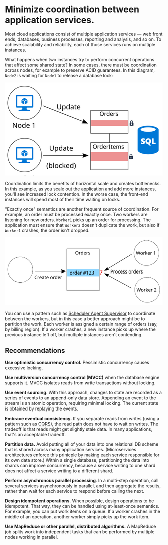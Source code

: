 # Minimize coordination between application services. 

Most cloud applications consist of multiple application services &mdash; web front ends, databases, business processes, reporting and analysis, and so on. To achieve scalability and reliability, each of those services runs on multiple instances. 

What happens when two instances try to perform concurrent operations that affect  some shared state? In some cases, there must be coordination across nodes, for example to preserve ACID guarantees. In this diagram, `Node2` is waiting for `Node1` to release a database lock:

![](./images/database-lock.svg)

Coordination limits the benefits of horizontal scale and creates bottlenecks. In this example, as you scale out the application and add more instances, you'll see increased lock contention. In the worse case, the front-end instances will spend most of their time waiting on locks.

"Exactly once" semantics are another frequent source of coordination. For example, an order must be processed exactly once. Two workers are listening for new orders. `Worker1` picks up an order for processing. The application must ensure that `Worker2` doesn't duplicate the work, but also if `Worker1` 
crashes, the order isn't dropped.

![](./images/coordination.svg)

You can use a pattern such as [Scheduler Agent Supervisor][sas-pattern] to coordinate between the workers, but in this case a better approach might be to partition the work. Each worker is assigned a certain range of orders (say, by billing region). If a worker crashes, a new instance picks up where the previous instance left off, but multiple instances aren't contending.

## Recommendations

**Use optimistic concurrency control.** Pessimistic concurrency causes excessive locking.

**Use multiversion concurrency control (MVCC)** when the database engine supports it. MVCC isolates reads from write transactions without locking. 

**Use event sourcing**. With this approach, changes to state are recorded as a series of events to an append-only data store. Appending an event to the stream is an atomic operation, requiring minimal locking. The current state is obtained by replaying the events.

**Embrace eventual consistency.** If you separate reads from writes (using a pattern such as [CQRS][cqrs]), the read path does not have to wait on writes. The tradeoff is that reads might get slightly stale data. In many applications, that's an acceptable tradeoff.

**Partition data.**  Avoid putting all of your data into one relational DB scheme that is shared across many application services. (Microservices architectures enforce this prinicple by making each service responsible for its own data store.) Within a single database, partitioning the data into shards can improve concurrency, because a service writing to one shard does not affect a service writing to a different shard.

**Perform asynchronous parallel processing**. In a multi-step operation, call several services asynchronously in parallel, and then aggregate the results, rather than wait for each service to respond before calling the next.	

**Design idempotent operations.** When possible, design operations to be idempotent. That way, they can be handled using at-least-once semantics. For example, you can put work items on a queue. If a worker crashes in the middle of an operation, another worker simply picks up the work item.

**Use MapReduce or other parallel, distributed algorithms.** A MapReduce job splits work into independent tasks that can be performed by multiple nodes working in parallel.


<!-- links -->

[cqrs]: ../../patterns/cqrs.md
[sas-pattern]: ../../patterns/scheduler-agent-supervisor.md